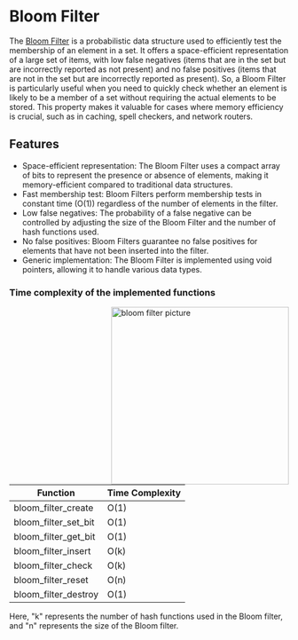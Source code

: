 # Bloom Filter

The [Bloom Filter](https://en.wikipedia.org/wiki/Bloom_filter) is a probabilistic data structure used to efficiently test the membership of an element in a set. It offers a space-efficient representation of a large set of items, with low false negatives (items that are in the set but are incorrectly reported as not present) and no false positives (items that are not in the set but are incorrectly reported as present). So, a Bloom Filter is particularly useful when you need to quickly check whether an element is likely to be a member of a set without requiring the actual elements to be stored. This property makes it valuable for cases where memory efficiency is crucial, such as in caching, spell checkers, and network routers.


## Features
- Space-efficient representation: The Bloom Filter uses a compact array of bits to represent the presence or absence of elements, making it memory-efficient compared to traditional data structures.
- Fast membership test: Bloom Filters perform membership tests in constant time (O(1)) regardless of the number of elements in the filter.
- Low false negatives: The probability of a false negative can be controlled by adjusting the size of the Bloom Filter and the number of hash functions used.
- No false positives: Bloom Filters guarantee no false positives for elements that have not been inserted into the filter.
- Generic implementation: The Bloom Filter is implemented using void pointers, allowing it to handle various data types.

### Time complexity of the implemented functions

<img align="right" width=320 alt="bloom filter picture" src="https://cdnd.selectdb.com/assets/images/Bloom_filter.svg-9ad88beea5ebb916ea2d0ac27eb5a5cf.png">

| Function                 | Time Complexity |
|--------------------------|-----------------|
| bloom_filter_create      | O(1)            |
| bloom_filter_set_bit     | O(1)            |
| bloom_filter_get_bit     | O(1)            |
| bloom_filter_insert      | O(k)            |
| bloom_filter_check       | O(k)            |
| bloom_filter_reset       | O(n)            |
| bloom_filter_destroy     | O(1)            |

Here, "k" represents the number of hash functions used in the Bloom filter, and "n" represents the size of the Bloom filter.